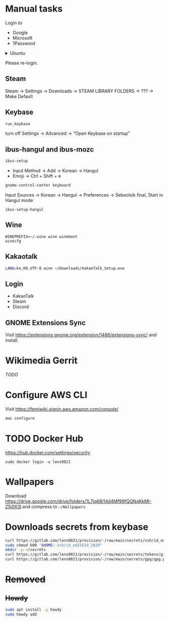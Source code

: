 # Manual tasks

Login to

- Google
- Microsoft
- 1Password

<details>
<summary>Ubuntu</summary>

Login to

- Ubuntu SSO

also install below from the console:

```sh
snap install \
  discord \
  libreoffice \
  inkscape
```

## Login gh cli

```sh
gh auth login
```

## Login Snap store

```sh
sudo snap login lorentz0021@gmail.com
```

</details>

Please re-login.

## Steam
Steam &rarr; Settings &rarr; Downloads &rarr; STEAM LIBRARY FOLDERS &rarr; ??? &rarr; Make Default

## Keybase

```sh
run_keybase
```

turn off Settings &rarr; Advanced &rarr; "Open Keybase on startup"

## ibus-hangul and ibus-mozc

```sh
ibus-setup
```

- Input Method &rarr; Add &rarr; Korean &rarr; Hangul
- Emoji &rarr; Ctrl + Shift + e

```sh
gnome-control-center keyboard
```

Input Sources &rarr; Korean &rarr; Hangul &rarr; Preferences &rarr; Sebeolsik final, Start in Hangul mode

```
ibus-setup-hangul
```

## Wine

```
WINEPREFIX=~/.wine wine wineboot
winecfg
```

## Kakaotalk

```sh
LANG=ko_KR.UTF-8 wine ~/Downloads/KakaoTalk_Setup.exe
```

## Login

- KakaoTalk
- Steam
- Discord

## GNOME Extensions Sync

Visit https://extensions.gnome.org/extension/1486/extensions-sync/ and install.

# Wikimedia Gerrit

_TODO_

# Configure AWS CLI

Visit https://femiwiki.signin.aws.amazon.com/console/

```sh
aws configure
```

# TODO Docker Hub

https://hub.docker.com/settings/security

```
sudo docker login -u lens0021
```

<!-- # Android studio

```sh
/usr/local/android-studio/bin/studio.sh
```

Click on Tools menu -> Create Desktop Entry. -->

# Wallpapers

Download https://drive.google.com/drive/folders/1L7jq68I14d4Mf99fQQNqKkMI-Z5i0X3I and
compress to `~/Wallpapers`

# Downloads secrets from keybase

```sh
curl https://gitlab.com/lens0021/provision/-/raw/main/secrets/ssh/id_ed25519_2019.pgp | keybase pgp decrypt -o "$HOME/.ssh/id_ed25519_2019"
sudo chmod 600 "$HOME/.ssh/id_ed25519_2019"
mkdir -p ~/secrets
curl https://gitlab.com/lens0021/provision/-/raw/main/secrets/tokens/github/lens0021/gist.pgp | keybase pgp decrypt -o ~/secrets/github-gist-token.txt
curl https://gitlab.com/lens0021/provision/-/raw/main/secrets/gpg/gpg.pgp | keybase pgp decrypt -o ~/secrets/gpg
```

# ~~Removed~~

## ~~Howdy~~

```sh
sudo apt install -y howdy
sudo howdy add
```
